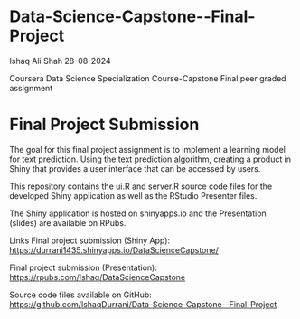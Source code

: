 # Data-Science-Capstone--Final-Project
Ishaq Ali Shah
28-08-2024

Coursera Data Science Specialization Course-Capstone Final peer graded assignment

# Final Project Submission
The goal for this final project assignment is to implement a learning model for text prediction. Using the text prediction algorithm, creating a product in Shiny that provides a user interface that can be accessed by users.

This repository contains the ui.R and server.R source code files for the developed Shiny application as well as the RStudio Presenter files.

The Shiny application is hosted on shinyapps.io and the Presentation (slides) are available on RPubs.

Links
Final project submission (Shiny App): https://durrani1435.shinyapps.io/DataScienceCapstone/

Final project submission (Presentation): https://rpubs.com/Ishaq/DataScienceCapstone

Source code files available on GitHub: https://github.com/IshaqDurrani/Data-Science-Capstone--Final-Project
